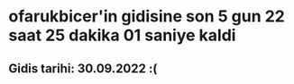 # ofarukbicer'in gidisine son 5 gun 22 saat 25 dakika 01 saniye kaldi

## Gidis tarihi: 30.09.2022 :(